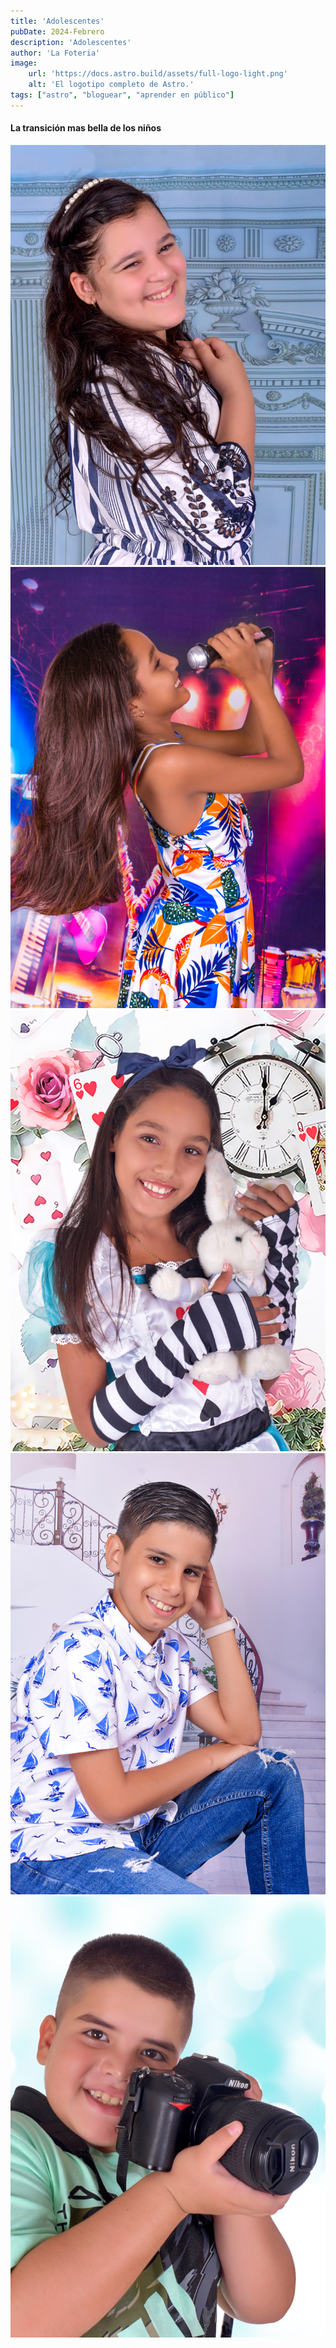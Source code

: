 ```yaml
---
title: 'Adolescentes'
pubDate: 2024-Febrero
description: 'Adolescentes'
author: 'La Foteria'
image:
    url: 'https://docs.astro.build/assets/full-logo-light.png'
    alt: 'El logotipo completo de Astro.'
tags: ["astro", "bloguear", "aprender en público"]
---
```




#### La transición mas bella de los niños

![adolescentes][path]
![adolescentes][path2]
![adolescentes][path3]
![adolescentes][path4]
![adolescentes][path5]

[path]: ../../../assets/adolescentes/01.webp
[path2]: ../../../assets/adolescentes/02.JPG
[path3]: ../../../assets/adolescentes/03.JPG
[path4]: ../../../assets/adolescentes/04.JPG
[path5]: ../../../assets/adolescentes/05.JPG
